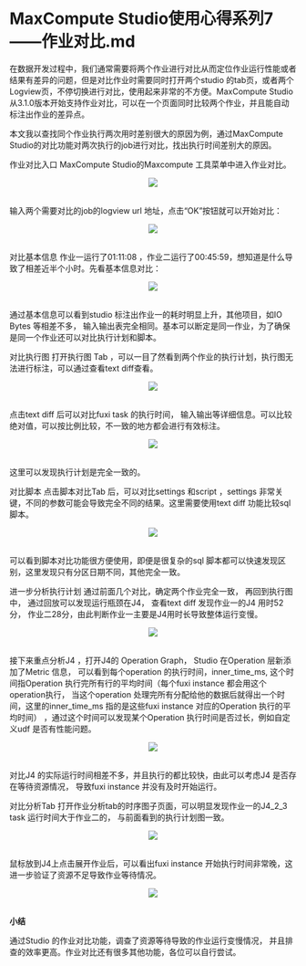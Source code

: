 # MaxCompute Studio使用心得系列7——作业对比.md

在数据开发过程中，我们通常需要将两个作业进行对比从而定位作业运行性能或者结果有差异的问题，但是对比作业时需要同时打开两个studio 的tab页，或者两个Logview页，不停切换进行对比，使用起来非常的不方便。MaxCompute Studio从3.1.0版本开始支持作业对比，可以在一个页面同时比较两个作业，并且能自动标注出作业的差异点。

本文我以查找同个作业执行两次用时差别很大的原因为例，通过MaxCompute Studio的对比功能对两次执行的job进行对比，找出执行时间差别大的原因。

作业对比入口
MaxCompute Studio的Maxcompute 工具菜单中进入作业对比。

<div style="text-align:center" align="center">
<img src="/images/MaxCompute Studio使用心得系列7——作业对比1.png" align="center" />
</div>
</br>

输入两个需要对比的job的logview url 地址，点击“OK”按钮就可以开始对比：

<div style="text-align:center" align="center">
<img src="/images/MaxCompute Studio使用心得系列7——作业对比2.png" align="center" />
</div>
</br>

对比基本信息
作业一运行了01:11:08 ，作业二运行了00:45:59，想知道是什么导致了相差近半个小时。先看基本信息对比：

<div style="text-align:center" align="center">
<img src="/images/MaxCompute Studio使用心得系列7——作业对比3.png" align="center" />
</div>
</br>

通过基本信息可以看到studio 标注出作业一的耗时明显上升，其他项目，如IO Bytes 等相差不多， 输入输出表完全相同。基本可以断定是同一作业，为了确保是同一个作业还可以对比执行计划和脚本。

对比执行图
打开执行图 Tab ，可以一目了然看到两个作业的执行计划，执行图无法进行标注，可以通过查看text diff查看。

<div style="text-align:center" align="center">
<img src="/images/MaxCompute Studio使用心得系列7——作业对比4.png" align="center" />
</div>
</br>

点击text diff 后可以对比fuxi task 的执行时间， 输入输出等详细信息。可以比较绝对值，可以按比例比较，不一致的地方都会进行有效标注。

<div style="text-align:center" align="center">
<img src="/images/MaxCompute Studio使用心得系列7——作业对比5.png" align="center" />
</div>
</br>

这里可以发现执行计划是完全一致的。

对比脚本
点击脚本对比Tab 后，可以对比settings 和script ，settings 非常关键，不同的参数可能会导致完全不同的结果。这里需要使用text diff 功能比较sql 脚本。

<div style="text-align:center" align="center">
<img src="/images/MaxCompute Studio使用心得系列7——作业对比6.png" align="center" />
</div>
</br>

可以看到脚本对比功能很方便使用，即便是很复杂的sql 脚本都可以快速发现区别，这里发现只有分区日期不同，其他完全一致。

进一步分析执行计划
通过前面几个对比，确定两个作业完全一致， 再回到执行图中， 通过回放可以发现运行瓶颈在J4， 查看text diff 发现作业一的J4 用时52分， 作业二28分，由此判断作业一主要是J4用时长导致整体运行变慢。

<div style="text-align:center" align="center">
<img src="/images/MaxCompute Studio使用心得系列7——作业对比7.png" align="center" />
</div>
</br>

接下来重点分析J4 ，打开J4的 Operation Graph， Studio 在Operation 层新添加了Metric 信息， 可以看到每个operation 的执行时间，inner_time_ms, 这个时间指Operation 执行完所有行的平均时间（每个fuxi instance 都会用这个operation执行， 当这个operation 处理完所有分配给他的数据后就得出一个时间，这里的inner_time_ms 指的是这些fuxi instance 对应的Operation 执行的平均时间） ，通过这个时间可以发现某个Operation 执行时间是否过长，例如自定义udf 是否有性能问题。

<div style="text-align:center" align="center">
<img src="/images/MaxCompute Studio使用心得系列7——作业对比8.png" align="center" />
</div>
</br>

对比J4 的实际运行时间相差不多，并且执行的都比较快，由此可以考虑J4 是否存在等待资源情况， 导致fuxi instance 并没有及时开始运行。

对比分析Tab
打开作业分析tab的时序图子页面，可以明显发现作业一的J4_2_3 task 运行时间大于作业二的， 与前面看到的执行计划图一致。

<div style="text-align:center" align="center">
<img src="/images/MaxCompute Studio使用心得系列7——作业对比9.png" align="center" />
</div>
</br>

鼠标放到J4上点击展开作业后，可以看出fuxi instance 开始执行时间非常晚，这进一步验证了资源不足导致作业等待情况。

<div style="text-align:center" align="center">
<img src="/images/MaxCompute Studio使用心得系列7——作业对比10.png" align="center" />
</div>
</br>

<b>小结</b>

通过Studio 的作业对比功能，调查了资源等待导致的作业运行变慢情况， 并且排查的效率更高。作业对比还有很多其他功能，各位可以自行尝试。
